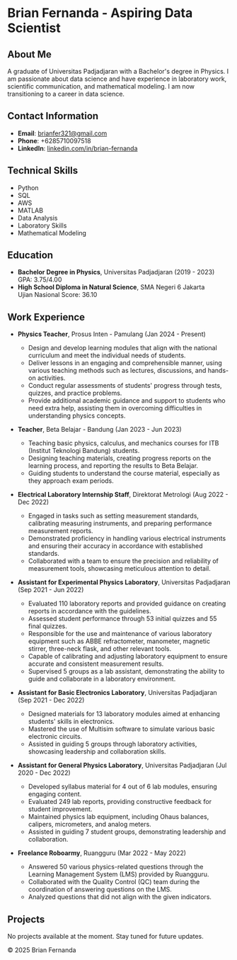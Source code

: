 # Brian Fernanda - Aspiring Data Scientist

## About Me
A graduate of Universitas Padjadjaran with a Bachelor's degree in Physics. I am passionate about data science and have experience in laboratory work, scientific communication, and mathematical modeling. I am now transitioning to a career in data science.

## Contact Information
- **Email**: brianfer321@gmail.com  
- **Phone**: +6285710097518  
- **LinkedIn**: [linkedin.com/in/brian-fernanda](http://www.linkedin.com/in/brian-fernanda)  

## Technical Skills
- Python  
- SQL  
- AWS  
- MATLAB  
- Data Analysis  
- Laboratory Skills  
- Mathematical Modeling  

## Education
- **Bachelor Degree in Physics**, Universitas Padjadjaran (2019 - 2023)  
  GPA: 3.75/4.00  
- **High School Diploma in Natural Science**, SMA Negeri 6 Jakarta  
  Ujian Nasional Score: 36.10  

## Work Experience
- **Physics Teacher**, Prosus Inten - Pamulang (Jan 2024 - Present)  
  - Design and develop learning modules that align with the national curriculum and meet the individual needs of students.  
  - Deliver lessons in an engaging and comprehensible manner, using various teaching methods such as lectures, discussions, and hands-on activities.  
  - Conduct regular assessments of students' progress through tests, quizzes, and practice problems.  
  - Provide additional academic guidance and support to students who need extra help, assisting them in overcoming difficulties in understanding physics concepts.  

- **Teacher**, Beta Belajar - Bandung (Jan 2023 - Jun 2023)  
  - Teaching basic physics, calculus, and mechanics courses for ITB (Institut Teknologi Bandung) students.  
  - Designing teaching materials, creating progress reports on the learning process, and reporting the results to Beta Belajar.  
  - Guiding students to understand the course material, especially as they approach exam periods.  

- **Electrical Laboratory Internship Staff**, Direktorat Metrologi (Aug 2022 - Dec 2022)  
  - Engaged in tasks such as setting measurement standards, calibrating measuring instruments, and preparing performance measurement reports.  
  - Demonstrated proficiency in handling various electrical instruments and ensuring their accuracy in accordance with established standards.  
  - Collaborated with a team to ensure the precision and reliability of measurement tools, showcasing meticulous attention to detail.  

- **Assistant for Experimental Physics Laboratory**, Universitas Padjadjaran (Sep 2021 - Jun 2022)  
  - Evaluated 110 laboratory reports and provided guidance on creating reports in accordance with the guidelines.  
  - Assessed student performance through 53 initial quizzes and 55 final quizzes.  
  - Responsible for the use and maintenance of various laboratory equipment such as ABBE refractometer, manometer, magnetic stirrer, three-neck flask, and other relevant tools.  
  - Capable of calibrating and adjusting laboratory equipment to ensure accurate and consistent measurement results.  
  - Supervised 5 groups as a lab assistant, demonstrating the ability to guide and collaborate in a laboratory environment.  

- **Assistant for Basic Electronics Laboratory**, Universitas Padjadjaran (Sep 2021 - Dec 2022)  
  - Designed materials for 13 laboratory modules aimed at enhancing students' skills in electronics.  
  - Mastered the use of Multisim software to simulate various basic electronic circuits.  
  - Assisted in guiding 5 groups through laboratory activities, showcasing leadership and collaboration skills.  

- **Assistant for General Physics Laboratory**, Universitas Padjadjaran (Jul 2020 - Dec 2022)  
  - Developed syllabus material for 4 out of 6 lab modules, ensuring engaging content.  
  - Evaluated 249 lab reports, providing constructive feedback for student improvement.  
  - Maintained physics lab equipment, including Ohaus balances, calipers, micrometers, and analog meters.  
  - Assisted in guiding 7 student groups, demonstrating leadership and collaboration.  

- **Freelance Roboarmy**, Ruangguru (Mar 2022 - May 2022)  
  - Answered 50 various physics-related questions through the Learning Management System (LMS) provided by Ruangguru.  
  - Collaborated with the Quality Control (QC) team during the coordination of answering questions on the LMS.  
  - Analyzed questions that did not align with the given indicators.  

## Projects
No projects available at the moment. Stay tuned for future updates.

© 2025 Brian Fernanda
